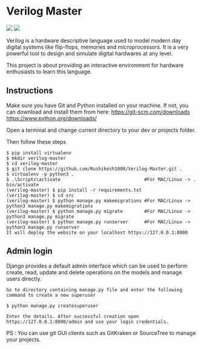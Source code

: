# Verilog Master

![](https://img.shields.io/github/license/CybSec-NITW/WeaponHEX)
![](https://img.shields.io/pypi/pyversions/django.svg)

Verilog is a hardware descriptive language used to model modern day digital systems like flip-flops, memories and microprocessors. It is a very powerful tool to design and simulate digital hardwares at any level.

This project is about providing an interactive environment for hardware enthusiasts to learn this language.

## Instructions

Make sure you have Git and Python installed on your machine. If not, you can download and install them from here: https://git-scm.com/downloads https://www.python.org/downloads/

Open a terminal and change current directory to your dev or projects folder.

Then follow these steps
```
$ pip install virtualenv
$ mkdir verilog-master
$ cd verilog-master
$ git clone https://github.com/Rushikesh1008/Verilog-Master.git .
$ virtualenv -p python3 .
$ .\Scripts\activate                               #For MAC/Linux -> . bin/activate
(verilog-master) $ pip install -r requirements.txt
(verilog-master) $ cd src
(verilog-master) $ python manage.py makemigrations #For MAC/Linux -> python3 manage.py makemigrations
(verilog-master) $ python manage.py migrate        #For MAC/Linux -> python3 manage.py migrate
(verilog-master) $ python manage.py runserver      #For MAC/Linux -> python3 manage.py runserver
It will deploy the website on your localhost https://127.0.0.1:8000
```

## Admin login

Django provides a default admin interface which can be used to perform create, read, update and delete operations on the models and manage users directly.

```
Go to directory containing manage.py file and enter the following command to create a new superuser

$ python manage.py createsuperuser

Enter the details. After successful creation open https://127.0.0.1:8000/admin and use your login credentials.
```

PS : You can use git GUI clients such as GitKraken or SourceTree to manage your projects.
